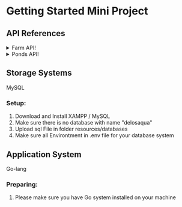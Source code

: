 # Getting Started Mini Project

## API References

<details>
  <summary>Farm API!</summary>

  **Resource URL**: api/v1/farms

  **Resource Information**:
   1. Reponse Format: JSON
   2. Requires Authentication: No
   3. Rate Limited: No

  <details>
    <summary>GET Methods</summary>
    1. Without parameters.
      - Example URL Request: api/v1/farms
      - Example Response Success:
            {
                "Status": 200,
                "Message": "GetFarm_All",
                "Data": [
                    {
                    "ID": 1,
                    "Name": "Farm 1",
                    "Description": {
                        "String": "a",
                        "Valid": true
                    },
                    "Thumbnails": {
                        "String": "a",
                        "Valid": true
                    },
                    "Created_at": {
                        "String": "2022-06-11 15:41:41",
                        "Valid": true
                    },
                    "Updated_at": {
                        "String": "2022-06-08 15:44:45",
                        "Valid": true
                    },
                    "Deleted_at": {
                        "String": "",
                        "Valid": false
                    }
                    },
                    {
                    "ID": 2,
                    "Name": "Farm 2",
                    "Description": {
                        "String": "a",
                        "Valid": true
                    },
                    "Thumbnails": {
                        "String": "a",
                        "Valid": true
                    },
                    "Created_at": {
                        "String": "2022-06-11 15:41:41",
                        "Valid": true
                    },
                    "Updated_at": {
                        "String": "",
                        "Valid": false
                    },
                    "Deleted_at": {
                        "String": "",
                        "Valid": false
                    }
                    },
                    {
                    "ID": 3,
                    "Name": "test",
                    "Description": {
                        "String": "",
                        "Valid": true
                    },
                    "Thumbnails": {
                        "String": "test update",
                        "Valid": true
                    },
                    "Created_at": {
                        "String": "2022-06-12 11:34:52",
                        "Valid": true
                    },
                    "Updated_at": {
                        "String": "2022-06-12 04:48:45",
                        "Valid": true
                    },
                    "Deleted_at": {
                        "String": "",
                        "Valid": false
                    }
                    },
                    {
                    "ID": 5,
                    "Name": "test create from update",
                    "Description": {
                        "String": "",
                        "Valid": true
                    },
                    "Thumbnails": {
                        "String": "test create from update",
                        "Valid": true
                    },
                    "Created_at": {
                        "String": "2022-06-12 12:00:18",
                        "Valid": true
                    },
                    "Updated_at": {
                        "String": "",
                        "Valid": false
                    },
                    "Deleted_at": {
                        "String": "",
                        "Valid": false
                    }
                    }
                ]
                }
    2. With Parameters
      - Example URL Request: /api/v1/farms?id=2
      - Example Response Success:
            {
                "Status": 200,
                "Message": "GetFarm_ID",
                "Data": [
                    {
                    "ID": 2,
                    "Name": "Farm 2",
                    "Description": {
                        "String": "a",
                        "Valid": true
                    },
                    "Thumbnails": {
                        "String": "a",
                        "Valid": true
                    },
                    "Created_at": {
                        "String": "2022-06-11 15:41:41",
                        "Valid": true
                    },
                    "Updated_at": {
                        "String": "",
                        "Valid": false
                    },
                    "Deleted_at": {
                        "String": "",
                        "Valid": false
                    }
                    }
                ]
                }
  </details>
  
  <details>
   <summary>POST Methods</summary>
    - Example URL Request: /api/v1/farms
    - Example Body:
            {
                name: "Test Name",
                description: "Test Description",
                thumbnails: "Test Thumbnails"
            }
    - Example Response Duplicate:
            {
                "Status": 500,
                "Message": "Error 1062: Duplicate entry 'test' for key 'name'",
                "Data": []
            }
    - Example Response Success:
            {
                "Status": 200,
                "Message": "CreateFarm",
                "Data": null
            }
  </details>

  <details>
   <summary>PUT Methods</summary>
    - Example URL Request: /api/v1/farms
    - Example Body:
            {
                name: "Test Name",
                description: "Test Description",
                thumbnails: "Test Thumbnails"
            }
    - Example Response Duplicate:
            {
                "Status": 500,
                "Message": "Error 1062: Duplicate entry 'test' for key 'name'",
                "Data": []
            }
    - Example Response Creating:
            {
                "Status": 200,
                "Message": "CreateFarm",
                "Data": null
            }
    - Example Response Updating:
            {
                "Status": 200,
                "Message": "UpdateFarm",
                "Data": null
            }
  </details>

  <details>
   <summary>DELETE Methods</summary>
    - Example URL Request: /api/v1/farms
    - Example Body:
            {
                id: 1,
            }
    - Example Response Success:
            {
                "Status": 200,
                "Message": "DeleteFarm",
                "Data": null
            }
  </details>
</details>

<details>
  <summary>Ponds API!</summary>
  
  **Resource URL**: api/v1/ponds

  **Resource Information**:
   1. Reponse Format: JSON
   2. Requires Authentication: No
   3. Rate Limited: No

  <details>
    <summary>GET Methods</summary>
    1. Without parameters.
      - Example URL Request: api/v1/ponds
      - Example Response Success:
            {
                "Status": 200,
                "Message": "GetFarm_All",
                "Data": [
                    {
                    "ID": 1,
                    "Name": "Farm 1",
                    "Description": {
                        "String": "a",
                        "Valid": true
                    },
                    "Thumbnails": {
                        "String": "a",
                        "Valid": true
                    },
                    "Created_at": {
                        "String": "2022-06-11 15:41:41",
                        "Valid": true
                    },
                    "Updated_at": {
                        "String": "2022-06-08 15:44:45",
                        "Valid": true
                    },
                    "Deleted_at": {
                        "String": "",
                        "Valid": false
                    }
                    },
                    {
                    "ID": 2,
                    "Name": "Farm 2",
                    "Description": {
                        "String": "a",
                        "Valid": true
                    },
                    "Thumbnails": {
                        "String": "a",
                        "Valid": true
                    },
                    "Created_at": {
                        "String": "2022-06-11 15:41:41",
                        "Valid": true
                    },
                    "Updated_at": {
                        "String": "",
                        "Valid": false
                    },
                    "Deleted_at": {
                        "String": "",
                        "Valid": false
                    }
                    },
                    {
                    "ID": 3,
                    "Name": "test",
                    "Description": {
                        "String": "",
                        "Valid": true
                    },
                    "Thumbnails": {
                        "String": "test update",
                        "Valid": true
                    },
                    "Created_at": {
                        "String": "2022-06-12 11:34:52",
                        "Valid": true
                    },
                    "Updated_at": {
                        "String": "2022-06-12 04:48:45",
                        "Valid": true
                    },
                    "Deleted_at": {
                        "String": "",
                        "Valid": false
                    }
                    },
                    {
                    "ID": 5,
                    "Name": "test create from update",
                    "Description": {
                        "String": "",
                        "Valid": true
                    },
                    "Thumbnails": {
                        "String": "test create from update",
                        "Valid": true
                    },
                    "Created_at": {
                        "String": "2022-06-12 12:00:18",
                        "Valid": true
                    },
                    "Updated_at": {
                        "String": "",
                        "Valid": false
                    },
                    "Deleted_at": {
                        "String": "",
                        "Valid": false
                    }
                    }
                ]
                }
    2. With Parameters
      - Example URL Request: /api/v1/ponds?id=2
      - Example Response Success:
            {
                "Status": 200,
                "Message": "GetFarm_ID",
                "Data": [
                    {
                    "ID": 2,
                    "Name": "Farm 2",
                    "Description": {
                        "String": "a",
                        "Valid": true
                    },
                    "Thumbnails": {
                        "String": "a",
                        "Valid": true
                    },
                    "Created_at": {
                        "String": "2022-06-11 15:41:41",
                        "Valid": true
                    },
                    "Updated_at": {
                        "String": "",
                        "Valid": false
                    },
                    "Deleted_at": {
                        "String": "",
                        "Valid": false
                    }
                    }
                ]
                }
  </details>
  
  <details>
   <summary>POST Methods</summary>
    - Example URL Request: /api/v1/ponds
    - Example Body:
            {
                name: "Test Name",
                description: "Test Description",
                thumbnails: "Test Thumbnails"
            }
    - Example Response Duplicate:
            {
                "Status": 500,
                "Message": "Error 1062: Duplicate entry 'test' for key 'name'",
                "Data": []
            }
    - Example Response Success:
            {
                "Status": 200,
                "Message": "CreatePonds",
                "Data": null
            }
  </details>

  <details>
   <summary>PUT Methods</summary>
    - Example URL Request: /api/v1/ponds
    - Example Body:
            {
                name: "Test Name",
                description: "Test Description",
                thumbnails: "Test Thumbnails"
            }
    - Example Response Duplicate:
            {
                "Status": 500,
                "Message": "Error 1062: Duplicate entry 'test' for key 'name'",
                "Data": []
            }
    - Example Response Creating:
            {
                "Status": 200,
                "Message": "CreatePonds",
                "Data": null
            }
    - Example Response Updating:
            {
                "Status": 200,
                "Message": "UpdatePonds",
                "Data": null
            }
  </details>

  <details>
   <summary>DELETE Methods</summary>
    - Example URL Request: /api/v1/ponds
    - Example Body:
            {
                id: 1,
            }
    - Example Response Success:
            {
                "Status": 200,
                "Message": "DeletePonds",
                "Data": null
            }
  </details>
</details>

</details>

## Storage Systems 
MySQL

### Setup:
1. Download and Install XAMPP / MySQL
2. Make sure there is no database with name "delosaqua"
2. Upload sql File in folder resources/databases
3. Make sure all Environtment in .env file for your database system

## Application System
Go-lang

### Preparing:
1. Please make sure you have Go system installed on your machine


